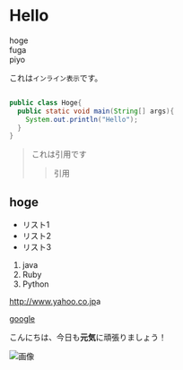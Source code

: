 # Hello

hoge  
fuga  
piyo

これは`インライン表示`です。

```java:Hoge.java

public class Hoge{
  public static void main(String[] args){
    System.out.println("Hello");
  }
}

```

>これは引用です
>
>>引用

hoge
---

- リスト1
- リスト2
- リスト3

1. java
1. Ruby
1. Python

<http://www.yahoo.co.jp>a

[google](http://www.yahoo.co.jp)

こんにちは、今日も**元気**に頑張りましょう！

![画像](https://joytas.net/php/man.jpg)
